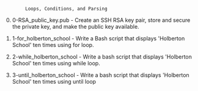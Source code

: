 			Loops, Conditions, and Parsing

0. 0-RSA_public_key.pub - Create an SSH RSA key pair, store and secure the private key, and make the public key available.

1. 1-for_holberton_school - Write a Bash script that displays 'Holberton School' ten times using for loop.

2. 2-while_holberton_school - Write a bash script that displays 'Holberton School' ten times using while loop.

3. 3-until_holberton_school - Write a bash script that displays 'Holberton School' ten times using until loop
